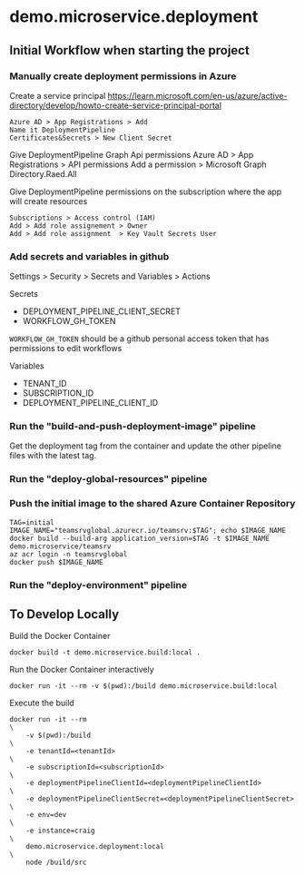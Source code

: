 # demo.microservice.deployment

## Initial Workflow when starting the project

### Manually create deployment permissions in Azure

Create a service principal
https://learn.microsoft.com/en-us/azure/active-directory/develop/howto-create-service-principal-portal

    Azure AD > App Registrations > Add
    Name it DeploymentPipeline
    Certificates&Secrets > New Client Secret

Give DeploymentPipeline Graph Api permissions
    Azure AD > App Registrations > API permissions
        Add a permission > Microsoft Graph 
            Directory.Raed.All

Give DeploymentPipeline permissions on the subscription where the app will create resources

    Subscriptions > Access control (IAM)
    Add > Add role assignement > Owner
    Add > Add role assignment  > Key Vault Secrets User

### Add secrets and variables in github

Settings > Security > Secrets and Variables > Actions

Secrets

* DEPLOYMENT_PIPELINE_CLIENT_SECRET
* WORKFLOW_GH_TOKEN

`WORKFLOW_GH_TOKEN` should be a github personal access token that has permissions to edit workflows
    
Variables

* TENANT_ID
* SUBSCRIPTION_ID
* DEPLOYMENT_PIPELINE_CLIENT_ID


### Run the "build-and-push-deployment-image" pipeline

Get the deployment tag from the container and update the 
other pipeline files with the latest tag.

### Run the "deploy-global-resources" pipeline

### Push the initial image to the shared Azure Container Repository

    TAG=initial
    IMAGE_NAME="teamsrvglobal.azurecr.io/teamsrv:$TAG"; echo $IMAGE_NAME
    docker build --build-arg application_version=$TAG -t $IMAGE_NAME demo.microservice/teamsrv 
    az acr login -n teamsrvglobal
    docker push $IMAGE_NAME

### Run the "deploy-environment" pipeline

## To Develop Locally

Build the Docker Container

    docker build -t demo.microservice.build:local .

Run the Docker Container interactively

    docker run -it --rm -v $(pwd):/build demo.microservice.build:local

Execute the build

    docker run -it --rm                                                    \
        -v $(pwd):/build                                                   \
        -e tenantId=<tenantId>                                             \
        -e subscriptionId=<subscriptionId>                                 \
        -e deploymentPipelineClientId=<deploymentPipelineClientId>         \
        -e deploymentPipelineClientSecret=<deploymentPipelineClientSecret> \
        -e env=dev                                                         \
        -e instance=craig                                                  \
        demo.microservice.deployment:local                                 \
        node /build/src


